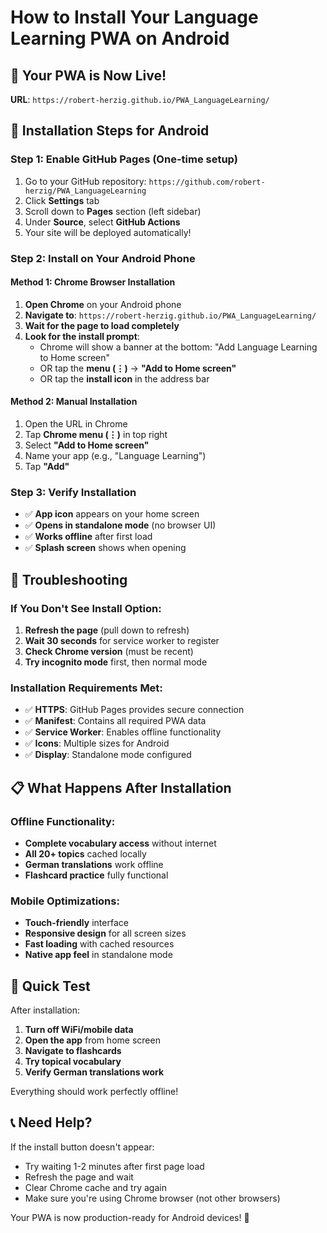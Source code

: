# How to Install Your Language Learning PWA on Android

## 🚀 Your PWA is Now Live!

**URL**: `https://robert-herzig.github.io/PWA_LanguageLearning/`

## 📱 Installation Steps for Android

### Step 1: Enable GitHub Pages (One-time setup)
1. Go to your GitHub repository: `https://github.com/robert-herzig/PWA_LanguageLearning`
2. Click **Settings** tab
3. Scroll down to **Pages** section (left sidebar)
4. Under **Source**, select **GitHub Actions**
5. Your site will be deployed automatically!

### Step 2: Install on Your Android Phone

#### Method 1: Chrome Browser Installation
1. **Open Chrome** on your Android phone
2. **Navigate to**: `https://robert-herzig.github.io/PWA_LanguageLearning/`
3. **Wait for the page to load completely**
4. **Look for the install prompt**:
   - Chrome will show a banner at the bottom: "Add Language Learning to Home screen"
   - OR tap the **menu (⋮)** → **"Add to Home screen"**
   - OR tap the **install icon** in the address bar

#### Method 2: Manual Installation
1. Open the URL in Chrome
2. Tap **Chrome menu (⋮)** in top right
3. Select **"Add to Home screen"**
4. Name your app (e.g., "Language Learning")
5. Tap **"Add"**

### Step 3: Verify Installation
- ✅ **App icon** appears on your home screen
- ✅ **Opens in standalone mode** (no browser UI)
- ✅ **Works offline** after first load
- ✅ **Splash screen** shows when opening

## 🔧 Troubleshooting

### If You Don't See Install Option:
1. **Refresh the page** (pull down to refresh)
2. **Wait 30 seconds** for service worker to register
3. **Check Chrome version** (must be recent)
4. **Try incognito mode** first, then normal mode

### Installation Requirements Met:
- ✅ **HTTPS**: GitHub Pages provides secure connection
- ✅ **Manifest**: Contains all required PWA data
- ✅ **Service Worker**: Enables offline functionality
- ✅ **Icons**: Multiple sizes for Android
- ✅ **Display**: Standalone mode configured

## 📋 What Happens After Installation

### Offline Functionality:
- **Complete vocabulary access** without internet
- **All 20+ topics** cached locally
- **German translations** work offline
- **Flashcard practice** fully functional

### Mobile Optimizations:
- **Touch-friendly** interface
- **Responsive design** for all screen sizes
- **Fast loading** with cached resources
- **Native app feel** in standalone mode

## 🎯 Quick Test

After installation:
1. **Turn off WiFi/mobile data**
2. **Open the app** from home screen
3. **Navigate to flashcards**
4. **Try topical vocabulary**
5. **Verify German translations work**

Everything should work perfectly offline!

## 📞 Need Help?

If the install button doesn't appear:
- Try waiting 1-2 minutes after first page load
- Refresh the page and wait
- Clear Chrome cache and try again
- Make sure you're using Chrome browser (not other browsers)

Your PWA is now production-ready for Android devices! 🎉
